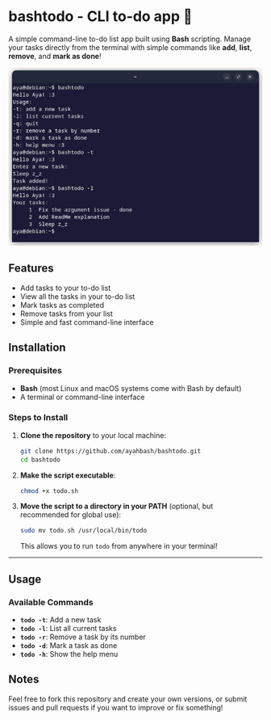 # bashtodo - CLI to-do app 📝

A simple command-line to-do list app built using **Bash** scripting. Manage your tasks directly from the terminal with simple commands like **add**, **list**, **remove**, and **mark as done**!

![screenshot](ss.png)

## Features 
- Add tasks to your to-do list
- View all the tasks in your to-do list
- Mark tasks as completed
- Remove tasks from your list
- Simple and fast command-line interface

## Installation

### Prerequisites

- **Bash** (most Linux and macOS systems come with Bash by default)
- A terminal or command-line interface

### Steps to Install

1. **Clone the repository** to your local machine:
    
    ```bash
    git clone https://github.com/ayahbash/bashtodo.git
    cd bashtodo
    ```
    
2. **Make the script executable**:
    
    ```bash
    chmod +x todo.sh
    ```
    
3. **Move the script to a directory in your PATH** (optional, but recommended for global use):

    ```bash
    sudo mv todo.sh /usr/local/bin/todo
    ```
    This allows you to run `todo` from anywhere in your terminal!
    

---

## Usage
### Available Commands

- **`todo -t`**: Add a new task
- **`todo -l`**: List all current tasks
- **`todo -r`**: Remove a task by its number
- **`todo -d`**: Mark a task as done
- **`todo -h`**: Show the help menu

## Notes

Feel free to fork this repository and create your own versions, or submit issues and pull requests if you want to improve or fix something!